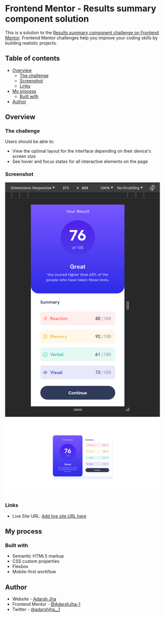 # Frontend Mentor - Results summary component solution

This is a solution to the [Results summary component challenge on Frontend Mentor](https://www.frontendmentor.io/challenges/results-summary-component-CE_K6s0maV). Frontend Mentor challenges help you improve your coding skills by building realistic projects. 

## Table of contents

- [Overview](#overview)
  - [The challenge](#the-challenge)
  - [Screenshot](#screenshot)
  - [Links](#links)
- [My process](#my-process)
  - [Built with](#built-with)
- [Author](#author)


## Overview

### The challenge

Users should be able to:

- View the optimal layout for the interface depending on their device's screen size
- See hover and focus states for all interactive elements on the page

### Screenshot

![](./my-screenshot/phone.png)
![](./my-screenshot/pc.png)

### Links

- Live Site URL: [Add live site URL here](https://adarshjha-1.github.io/Frontend_Mentor_CHALLENGES/results-summary-component-main/)

## My process

### Built with

- Semantic HTML5 markup
- CSS custom properties
- Flexbox
- Mobile-first workflow

## Author

- Website - [Adarsh Jha](https://adarshjha-1.github.io/Frontend_Mentor_CHALLENGES/results-summary-component-main/)
- Frontend Mentor - [@AdarshJha-1](https://www.frontendmentor.io/profile/AdarshJha-1)
- Twitter - [@adarshjha__1](https://www.twitter.com/@adarshjha__1)